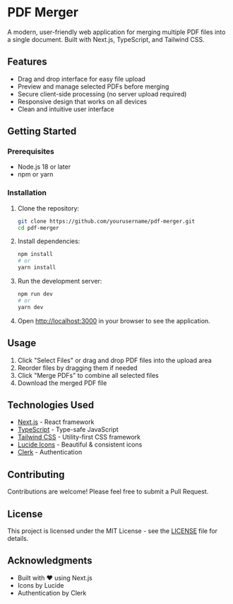 # PDF Merger

A modern, user-friendly web application for merging multiple PDF files into a single document. Built with Next.js, TypeScript, and Tailwind CSS.

## Features

- Drag and drop interface for easy file upload
- Preview and manage selected PDFs before merging
- Secure client-side processing (no server upload required)
- Responsive design that works on all devices
- Clean and intuitive user interface

## Getting Started

### Prerequisites

- Node.js 18 or later
- npm or yarn

### Installation

1. Clone the repository:
   ```bash
   git clone https://github.com/yourusername/pdf-merger.git
   cd pdf-merger
   ```

2. Install dependencies:
   ```bash
   npm install
   # or
   yarn install
   ```

3. Run the development server:
   ```bash
   npm run dev
   # or
   yarn dev
   ```

4. Open [http://localhost:3000](http://localhost:3000) in your browser to see the application.

## Usage

1. Click "Select Files" or drag and drop PDF files into the upload area
2. Reorder files by dragging them if needed
3. Click "Merge PDFs" to combine all selected files
4. Download the merged PDF file

## Technologies Used

- [Next.js](https://nextjs.org/) - React framework
- [TypeScript](https://www.typescriptlang.org/) - Type-safe JavaScript
- [Tailwind CSS](https://tailwindcss.com/) - Utility-first CSS framework
- [Lucide Icons](https://lucide.dev/) - Beautiful & consistent icons
- [Clerk](https://clerk.com/) - Authentication

## Contributing

Contributions are welcome! Please feel free to submit a Pull Request.

## License

This project is licensed under the MIT License - see the [LICENSE](LICENSE) file for details.

## Acknowledgments

- Built with ❤️ using Next.js
- Icons by Lucide
- Authentication by Clerk
